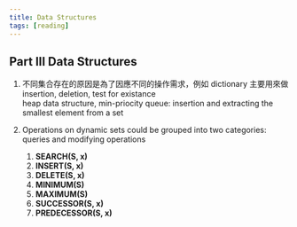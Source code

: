 ```yaml
---
title: Data Structures
tags: [reading]
---
```


<!--more-->
## Part III Data Structures

1. 不同集合存在的原因是為了因應不同的操作需求，例如 dictionary 主要用來做 insertion, deletion, test for existance  
heap data structure, min-priocity queue: insertion and extracting the smallest element from a set

2. Operations on dynamic sets could be grouped into two categories: queries and modifying operations

    1. **SEARCH(S, x)**
    2. **INSERT(S, x)**
    3. **DELETE(S, x)**
    4. **MINIMUM(S)**
    5. **MAXIMUM(S)**
    6. **SUCCESSOR(S, x)**
    7. **PREDECESSOR(S, x)**
